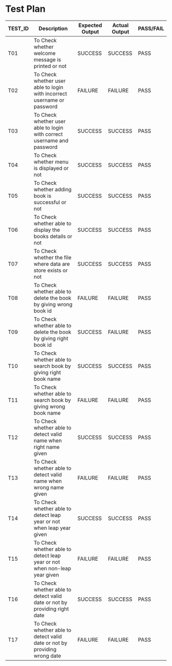 # Test Plan


| TEST_ID | Description | Expected Output | Actual Output | PASS/FAIL | 
| ----- | --------------| --------------- | --------------|-----------|
| T01 | To Check whether welcome message is printed or not | SUCCESS | SUCCESS | PASS |
| T02 | To Check whether user able to login with incorrect username or password  | FAILURE | FAILURE| PASS |
| T03 | To Check whether user able to login with correct username and password | SUCCESS | SUCCESS | PASS |
| T04 | To Check whether menu is displayed or not | SUCCESS | SUCCESS | PASS |
| T05 | To Check whether adding book is successful or not | SUCCESS | SUCCESS | PASS |
| T06 | To Check whether able to display the books details or not | SUCCESS | SUCCESS | PASS |
| T07 | To Check whether the file where data are store exists or not | SUCCESS | SUCCESS | PASS|
| T08 | To Check whether able to delete the book by giving wrong book id | FAILURE | FAILURE | PASS |
| T09 | To Check whether able to delete the book by giving right book id | SUCCESS | FAILURE | PASS |
| T10 | To Check whether able to search book by giving right book name | SUCCESS | SUCCESS | PASS|
| T11 | To Check whether able to search book by giving wrong book name | FAILURE | FAILURE | PASS|
| T12 | To Check whether able to detect valid name when right name given | SUCCESS | SUCCESS | PASS |
| T13 | To Check whether able to detect valid name when wrong name given | FAILURE | FAILURE | PASS |
| T14 | To Check whether able to detect leap year or not when leap year given | SUCCESS | SUCCESS | PASS |
| T15 | To Check whether able to detect leap year or not when non-leap year given | FAILURE | FAILURE | PASS |
| T16 | To Check whether able to detect valid date or not by providing right date | SUCCESS | SUCCESS | PASS |
| T17 | To Check whether able to detect valid date or not by providing wrong date | FAILURE | FAILURE | PASS |
